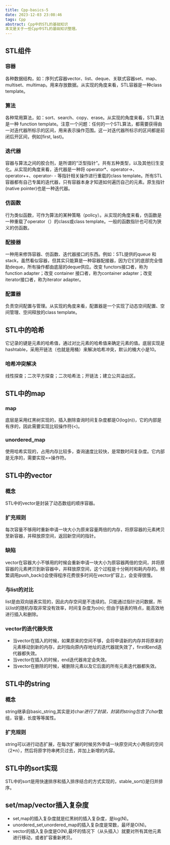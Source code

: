 ```yaml
---
title: Cpp-basics-5
date: 2023-12-03 23:08:46
tags: Cpp
abstract: Cpp中的STL的基础知识
本文是关于一些Cpp中STL的基础知识整理。
---
```

## STL组件
### 容器
各种数据结构，如：序列式容器vector、list、deque、关联式容器set、map、multiset、multimap。用来存放数据。从实现的角度来看，STL容器是一种class template。
### 算法
各种常用算法，如：sort、search、copy、erase。从实现的角度来看，STL算法是一种 function template。注意一个问题：任何的一个STL算法，都需要获得由一对迭代器所标示的区间，用来表示操作范围。这一对迭代器所标示的区间都是前闭后开区间，例如[first, last)。
### 迭代器
容器与算法之间的胶合剂，是所谓的“泛型指针”。共有五种类型，以及其他衍生变化。从实现的角度来看，迭代器是一种将 operator*、operator->、operator++、operator- - 等指针相关操作进行重载的class template。所有STL容器都有自己专属的迭代器，只有容器本身才知道如何遍历自己的元素。原生指针(native pointer)也是一种迭代器。
### 仿函数
行为类似函数，可作为算法的某种策略（policy）。从实现的角度来看，仿函数是一种重载了operator（）的class或class template。一般的函数指针也可视为狭义的仿函数。
### 配接器
一种用来修饰容器、仿函数、迭代器接口的东西。例如：STL提供的queue 和 stack，虽然看似容器，但其实只能算是一种容器配接器，因为它们的底部完全借助deque，所有操作都由底层的deque供应。改变 functors接口者，称为function adapter；改变 container 接口者，称为container adapter；改变iterator接口者，称为iterator adapter。
### 配置器
负责空间配置与管理。从实现的角度来看，配置器是一个实现了动态空间配置、空间管理、空间释放的class template。
## STL中的哈希
它记录的键是元素的哈希值，通过对比元素的哈希值来确定元素的值。底层实现是hashtable，采用开链法（也就是用桶）来解决哈希冲突，默认的桶大小是10。
### 哈希冲突解决
线性探查；二次平方探查；二次哈希法；开链法；建立公共溢出区。
## STL中的map
### map
底层是采用红黑树实现的，插入删除查询时间复杂度都是O(log(n))，它的内部是有序的，因此需要实现比较操作符(<)。
### unordered_map
使用哈希实现的，占用内存比较多，查询速度比较快，是常数时间复杂度。它内部是无序的，需要实现==操作符。
## STL中的vector
### 概念
STL中的vector是封装了动态数组的顺序容器。
### 扩充规则
每次容量不够用时重新申请一块大小为原来容量两倍的内存，将原容器的元素拷贝至新容器，并释放原空间，返回新空间的指针。
### 缺陷
vector在容器大小不够用的时候会重新申请一块大小为原容器两倍的空间，并将原容器的元素拷贝到新容器中，并释放原空间，这个过程是十分耗时和耗内存的。频繁调用push_back()会使得程序花费很多时间在vector扩容上，会变得很慢。
### 与list的对比 
list是由双向链表实现的，因此内存空间是不连续的。只能通过指针访问数据，所以list的随机存取非常没有效率，时间复杂度为o(n); 但由于链表的特点，能高效地进行插入和删除。
### vector的迭代器失效

- 当vector在插入的时候，如果原来的空间不够，会将申请新的内存并将原来的元素移动到新的内存，此时指向原内存地址的迭代器就失效了，first和end迭代器都失效。
- 当vector在插入的时候，end迭代器肯定会失效。
- 当vector在删除的时候，被删除元素以及它后面的所有元素迭代器都失效。
## STL中的string
### 概念
string继承自basic_string,其实是对char*进行了封装，封装的string包含了char*数组，容量，长度等等属性。
### 扩充规则
string可以进行动态扩展，在每次扩展的时候另外申请一块原空间大小两倍的空间（2*n），然后将原字符串拷贝过去，并加上新增的内容。
## STL中的sort实现
STL中的sort是用快速排序和插入排序结合的方式实现的，stable_sort()是归并排序。
## set/map/vector插入复杂度

- set,map的插入复杂度就是红黑树的插入复杂度，是log(N)。
- unordered_set,unordered_map的插入复杂度是常数，最坏是O(N)。
- vector的插入复杂度是O(N),最坏的情况下（从头插入）就要对所有其他元素进行移动，或者扩容重新拷贝。
